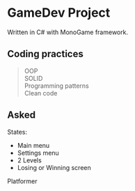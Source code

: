 # GameDev Project
Written in C# with MonoGame framework.

## Coding practices
> OOP  
> SOLID  
> Programming patterns   
> Clean code  

## Asked
States:
- Main menu
- Settings menu
- 2 Levels
- Losing or Winning screen

Platformer
